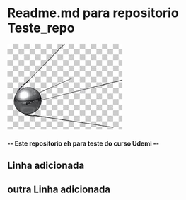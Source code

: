 # Readme.md para repositorio Teste_repo

![Figura de teste](img.png) 

#### -- Este repositorio eh para teste do curso Udemi --
## Linha adicionada
## outra Linha adicionada